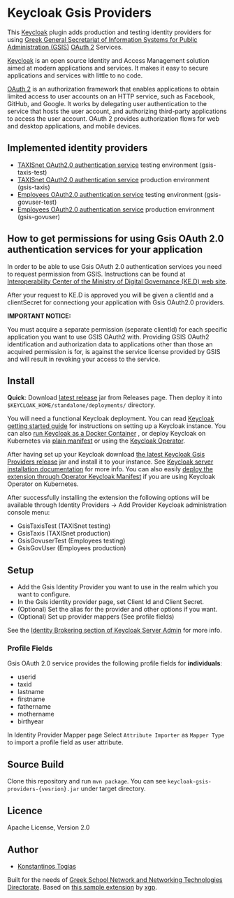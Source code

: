 # Keycloak Gsis Providers

This <a href="https://www.keycloak.org/" target="_blank">Keycloak</a> plugin adds production and testing identity providers for using <a href="https://gsis.gr/en" target="_blank">Greek General Secretariat of Information Systems for Public Administration (GSIS)</a> <a href="https://oauth.net/2/" target="_blank">OAuth 2</a> Services.

<a href="https://www.keycloak.org/" target="_blank">Keycloak</a> is an open source Identity and Access Management solution aimed at modern applications and services. It makes it easy to secure applications and services with little to no code. 

<a href="https://oauth.net/2/" target="_blank">OAuth 2</a> is an authorization framework that enables applications to obtain limited access to user accounts on an HTTP service, such as Facebook, GitHub, and Google. It works by delegating user authentication to the service that hosts the user account, and authorizing third-party applications to access the user account. OAuth 2 provides authorization flows for web and desktop applications, and mobile devices.

## Implemented identity providers

- <a href="https://www.gsis.gr/dimosia-dioikisi/ked/webservices/oauth20" target="_blank">TAXISnet OAuth2.0 authentication service</a> testing environment (gsis-taxis-test)
- <a href="https://www.gsis.gr/dimosia-dioikisi/ked/webservices/oauth20" target="_blank">TAXISnet OAuth2.0 authentication service</a> production environment (gsis-taxis)
- <a href="https://www.gsis.gr/dimosia-dioikisi/ked/webservices/oAuth2.0.PA" target="_blank">Employees OAuth2.0 authentication service</a> testing environment (gsis-govuser-test)
- <a href="https://www.gsis.gr/dimosia-dioikisi/ked/webservices/oAuth2.0.PA" target="_blank">Employees OAuth2.0 authentication service</a> production environment (gsis-govuser)

## How to get permissions for using Gsis OAuth 2.0 authentication services for your application

In order to be able to use Gsis OAuth 2.0 authentication services you need to request permission from GSIS. Instructions can be found at <a href="https://www.gsis.gr/en/public-administration/ked" target="_blank">Interoperability Center of the Ministry of Digital Governance (KE.D) web site</a>. 

After your request to KE.D is approved you will be given a clientId and a clientSecret for connectiong your application with Gsis OAuth2.0 providers.

**IMPORTANT NOTICE:** 

You must acquire a separate permission (separate clientId) for each specific application you want to use GSIS OAuth2 with. Providing GSIS OAuth2 identification and authorization data to applications other than those an acquired permission is for, is against the service license provided by GSIS and will result in revoking your access to the service.

## Install

**Quick**: Download <a href="https://github.com/cti-nts/keycloak-gsis-providers/releases/latest">latest release</a> jar from Releases page. Then deploy it into ```$KEYCLOAK_HOME/standalone/deployments/``` directory.

You will need a functional Keycloak deployment. You can read <a href="https://www.keycloak.org/docs/latest/getting_started/" target="_blank">Keycloak getting started guide</a> for instructions on setting up a Keycloak instance. You can also <a href="https://www.keycloak.org/getting-started/getting-started-docker" target="_blank">run Keycloak as a Docker Container</a> , or deploy Keycloak on Kubernetes via <a href="https://www.keycloak.org/getting-started/getting-started-kube" target="_blank">plain manifest</a> or using the <a href="https://www.keycloak.org/getting-started/getting-started-operator-kubernetes" target="_blank">Keycloak Operator</a>. 

After having set up your Keycloak download <a href="https://github.com/cti-nts/keycloak-gsis-providers/releases/latest">the latest Keycloak Gsis Providers release</a> jar and install it to your instance. See <a href="https://www.keycloak.org/docs/latest/server_installation/index.html#distribution-directory-structure" target="_blank">Keycloak server installation documentation</a> for more info. You can also easily <a href="https://www.keycloak.org/docs/latest/server_installation/index.html#_operator-extensions" target="_blank"> deploy the extension through Operator Keycloak Manifest</a> if you are using Keycloak Operator on Kubernetes.  

After successfully installing the extension the following options will be available through Identity Providers -> Add Provider Keycloak administration console menu:

- GsisTaxisTest (TAXISnet testing)
- GsisTaxis (TAXISnet production)
- GsisGovuserTest (Employees testing)
- GsisGovUser (Employees production)

## Setup

- Add the Gsis Identity Provider you want to use in the realm which you want to configure.
- In the Gsis identity provider page, set Client Id and Client Secret.
- (Optional) Set the alias for the provider and other options if you want.
- (Optional) Set up provider mappers (See profile fields)

See the <a href="https://www.keycloak.org/docs/latest/server_admin/index.html#_identity_broker" target="_blank">Identity Brokering section of Keycloak Server Admin</a> for more info. 

### Profile Fields

Gsis OAuth 2.0 service provides the following profile fields for **individuals**:
- userid
- taxid
- lastname
- firstname
- fathername
- mothername
- birthyear

In Identity Provider Mapper page Select ```Attribute Importer``` as ```Mapper Type``` to import a profile field as user attribute.

## Source Build

Clone this repository and run ```mvn package```. You can see ```keycloak-gsis-providers-{vesrion}.jar``` under target directory.

## Licence

Apache License, Version 2.0

## Author
- [Konstantinos Togias](https://github.com/ktogias)

Built for the needs of [Greek School Network and Networking Technologies Directorate](http://nts.cti.gr/). 
Based on [this sample extension](https://github.com/xgp/keycloak-moneybird-idp) by [xgp](https://github.com/xgp).
